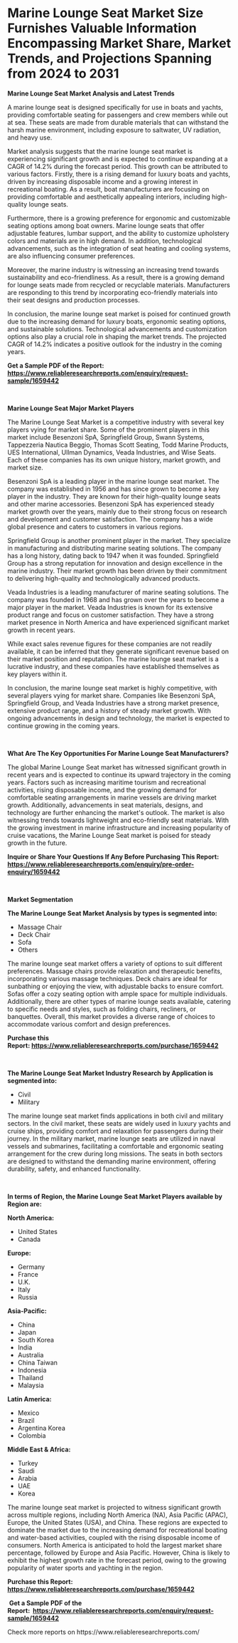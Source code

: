 <p><h1>Marine Lounge Seat Market Size Furnishes Valuable Information Encompassing Market Share, Market Trends, and Projections Spanning from 2024 to 2031</h1></p><p><strong>Marine Lounge Seat Market Analysis and Latest Trends</strong></p>
<p><p>A marine lounge seat is designed specifically for use in boats and yachts, providing comfortable seating for passengers and crew members while out at sea. These seats are made from durable materials that can withstand the harsh marine environment, including exposure to saltwater, UV radiation, and heavy use.</p><p>Market analysis suggests that the marine lounge seat market is experiencing significant growth and is expected to continue expanding at a CAGR of 14.2% during the forecast period. This growth can be attributed to various factors. Firstly, there is a rising demand for luxury boats and yachts, driven by increasing disposable income and a growing interest in recreational boating. As a result, boat manufacturers are focusing on providing comfortable and aesthetically appealing interiors, including high-quality lounge seats.</p><p>Furthermore, there is a growing preference for ergonomic and customizable seating options among boat owners. Marine lounge seats that offer adjustable features, lumbar support, and the ability to customize upholstery colors and materials are in high demand. In addition, technological advancements, such as the integration of seat heating and cooling systems, are also influencing consumer preferences.</p><p>Moreover, the marine industry is witnessing an increasing trend towards sustainability and eco-friendliness. As a result, there is a growing demand for lounge seats made from recycled or recyclable materials. Manufacturers are responding to this trend by incorporating eco-friendly materials into their seat designs and production processes.</p><p>In conclusion, the marine lounge seat market is poised for continued growth due to the increasing demand for luxury boats, ergonomic seating options, and sustainable solutions. Technological advancements and customization options also play a crucial role in shaping the market trends. The projected CAGR of 14.2% indicates a positive outlook for the industry in the coming years.</p></p>
<p><strong>Get a Sample PDF of the Report:&nbsp; <a href="https://www.reliableresearchreports.com/enquiry/request-sample/1659442">https://www.reliableresearchreports.com/enquiry/request-sample/1659442</a></strong></p>
<p>&nbsp;</p>
<p><strong>Marine Lounge Seat Major Market Players</strong></p>
<p><p>The Marine Lounge Seat Market is a competitive industry with several key players vying for market share. Some of the prominent players in this market include Besenzoni SpA, Springfield Group, Swann Systems, Tappezzeria Nautica Beggio, Thomas Scott Seating, Todd Marine Products, UES International, Ullman Dynamics, Veada Industries, and Wise Seats. Each of these companies has its own unique history, market growth, and market size.</p><p>Besenzoni SpA is a leading player in the marine lounge seat market. The company was established in 1956 and has since grown to become a key player in the industry. They are known for their high-quality lounge seats and other marine accessories. Besenzoni SpA has experienced steady market growth over the years, mainly due to their strong focus on research and development and customer satisfaction. The company has a wide global presence and caters to customers in various regions.</p><p>Springfield Group is another prominent player in the market. They specialize in manufacturing and distributing marine seating solutions. The company has a long history, dating back to 1947 when it was founded. Springfield Group has a strong reputation for innovation and design excellence in the marine industry. Their market growth has been driven by their commitment to delivering high-quality and technologically advanced products.</p><p>Veada Industries is a leading manufacturer of marine seating solutions. The company was founded in 1968 and has grown over the years to become a major player in the market. Veada Industries is known for its extensive product range and focus on customer satisfaction. They have a strong market presence in North America and have experienced significant market growth in recent years.</p><p>While exact sales revenue figures for these companies are not readily available, it can be inferred that they generate significant revenue based on their market position and reputation. The marine lounge seat market is a lucrative industry, and these companies have established themselves as key players within it.</p><p>In conclusion, the marine lounge seat market is highly competitive, with several players vying for market share. Companies like Besenzoni SpA, Springfield Group, and Veada Industries have a strong market presence, extensive product range, and a history of steady market growth. With ongoing advancements in design and technology, the market is expected to continue growing in the coming years.</p></p>
<p>&nbsp;</p>
<p><strong>What Are The Key Opportunities For Marine Lounge Seat Manufacturers?</strong></p>
<p><p>The global Marine Lounge Seat market has witnessed significant growth in recent years and is expected to continue its upward trajectory in the coming years. Factors such as increasing maritime tourism and recreational activities, rising disposable income, and the growing demand for comfortable seating arrangements in marine vessels are driving market growth. Additionally, advancements in seat materials, designs, and technology are further enhancing the market's outlook. The market is also witnessing trends towards lightweight and eco-friendly seat materials. With the growing investment in marine infrastructure and increasing popularity of cruise vacations, the Marine Lounge Seat market is poised for steady growth in the future.</p></p>
<p><strong>Inquire or Share Your Questions If Any Before Purchasing This Report: <a href="https://www.reliableresearchreports.com/enquiry/pre-order-enquiry/1659442">https://www.reliableresearchreports.com/enquiry/pre-order-enquiry/1659442</a></strong></p>
<p>&nbsp;</p>
<p><strong>Market Segmentation</strong></p>
<p><strong>The Marine Lounge Seat Market Analysis by types is segmented into:</strong></p>
<p><ul><li>Massage Chair</li><li>Deck Chair</li><li>Sofa</li><li>Others</li></ul></p>
<p><p>The marine lounge seat market offers a variety of options to suit different preferences. Massage chairs provide relaxation and therapeutic benefits, incorporating various massage techniques. Deck chairs are ideal for sunbathing or enjoying the view, with adjustable backs to ensure comfort. Sofas offer a cozy seating option with ample space for multiple individuals. Additionally, there are other types of marine lounge seats available, catering to specific needs and styles, such as folding chairs, recliners, or banquettes. Overall, this market provides a diverse range of choices to accommodate various comfort and design preferences.</p></p>
<p><strong>Purchase this Report:&nbsp;<a href="https://www.reliableresearchreports.com/purchase/1659442">https://www.reliableresearchreports.com/purchase/1659442</a></strong></p>
<p>&nbsp;</p>
<p><strong>The Marine Lounge Seat Market Industry Research by Application is segmented into:</strong></p>
<p><ul><li>Civil</li><li>Military</li></ul></p>
<p><p>The marine lounge seat market finds applications in both civil and military sectors. In the civil market, these seats are widely used in luxury yachts and cruise ships, providing comfort and relaxation for passengers during their journey. In the military market, marine lounge seats are utilized in naval vessels and submarines, facilitating a comfortable and ergonomic seating arrangement for the crew during long missions. The seats in both sectors are designed to withstand the demanding marine environment, offering durability, safety, and enhanced functionality.</p></p>
<p>&nbsp;</p>
<p><strong>In terms of Region, the Marine Lounge Seat Market Players available by Region are:</strong></p>
<p>
    <p> <strong> North America: </strong>
        <ul>
            <li>United States</li>
            <li>Canada</li>
        </ul>
        </p> 
    <p> <strong> Europe: </strong>
        <ul>
            <li>Germany</li>
            <li>France</li>
            <li>U.K.</li>
            <li>Italy</li>
            <li>Russia</li>
        </ul>
        </p> 
    <p> <strong> Asia-Pacific: </strong>
        <ul>
            <li>China</li>
            <li>Japan</li>
            <li>South Korea</li>
            <li>India</li>
            <li>Australia</li>
            <li>China Taiwan</li>
            <li>Indonesia</li>
            <li>Thailand</li>
            <li>Malaysia</li>
        </ul>
        </p> 
    <p> <strong> Latin America: </strong>
        <ul>
            <li>Mexico</li>
            <li>Brazil</li>
            <li>Argentina Korea</li>
            <li>Colombia</li>
        </ul>
        </p> 
    <p> <strong> Middle East & Africa: </strong>
        <ul>
            <li>Turkey</li>
            <li>Saudi</li>
            <li>Arabia</li>
            <li>UAE</li>
            <li>Korea</li>
        </ul>
    </p>
    </p>
<p><p>The marine lounge seat market is projected to witness significant growth across multiple regions, including North America (NA), Asia Pacific (APAC), Europe, the United States (USA), and China. These regions are expected to dominate the market due to the increasing demand for recreational boating and water-based activities, coupled with the rising disposable income of consumers. North America is anticipated to hold the largest market share percentage, followed by Europe and Asia Pacific. However, China is likely to exhibit the highest growth rate in the forecast period, owing to the growing popularity of water sports and yachting in the region.</p></p>
<p><strong>Purchase this Report: <a href="https://www.reliableresearchreports.com/purchase/1659442">https://www.reliableresearchreports.com/purchase/1659442</a></strong></p>
<p>&nbsp;<strong>Get a Sample PDF of the Report:&nbsp;&nbsp;<a href="https://www.reliableresearchreports.com/enquiry/request-sample/1659442">https://www.reliableresearchreports.com/enquiry/request-sample/1659442</a></strong></p>
<p><strong></strong></p>
<p>Check more reports on https://www.reliableresearchreports.com/</p>
